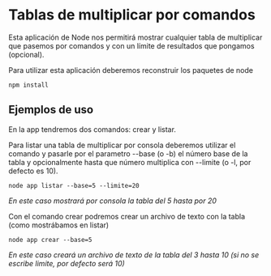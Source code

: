 # Tablas de multiplicar por comandos

Esta aplicación de Node nos permitirá mostrar cualquier tabla de multiplicar que pasemos por comandos y con un límite de resultados que pongamos (opcional).

Para utilizar esta aplicación deberemos reconstruir los paquetes de node
```
npm install
```

## Ejemplos de uso

En la app tendremos dos comandos: crear y listar.

Para listar una tabla de multiplicar por consola deberemos utilizar el comando y pasarle por el parametro --base (o -b) el número base de la tabla y opcionalmente hasta que número multiplica con --limite (o -l, por defecto es 10).
```
node app listar --base=5 --limite=20
```
_En este caso mostrará por consola la tabla del 5 hasta por 20_

Con el comando crear podremos crear un archivo de texto con la tabla (como mostrábamos en listar)
```
node app crear --base=5
```
_En este caso creará un archivo de texto de la tabla del 3 hasta 10 (si no se escribe limite, por defecto será 10)_
